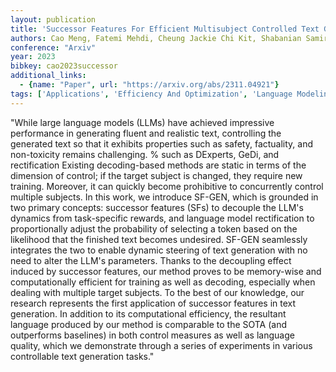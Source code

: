 ```yaml
---
layout: publication
title: 'Successor Features For Efficient Multisubject Controlled Text Generation'
authors: Cao Meng, Fatemi Mehdi, Cheung Jackie Chi Kit, Shabanian Samira
conference: "Arxiv"
year: 2023
bibkey: cao2023successor
additional_links:
  - {name: "Paper", url: "https://arxiv.org/abs/2311.04921"}
tags: ['Applications', 'Efficiency And Optimization', 'Language Modeling', 'Reinforcement Learning', 'Responsible AI', 'Training Techniques']
---
```

"While large language models (LLMs) have achieved impressive performance in generating fluent and realistic text, controlling the generated text so that it exhibits properties such as safety, factuality, and non-toxicity remains challenging. &#37; such as DExperts, GeDi, and rectification Existing decoding-based methods are static in terms of the dimension of control; if the target subject is changed, they require new training. Moreover, it can quickly become prohibitive to concurrently control multiple subjects. In this work, we introduce SF-GEN, which is grounded in two primary concepts: successor features (SFs) to decouple the LLM's dynamics from task-specific rewards, and language model rectification to proportionally adjust the probability of selecting a token based on the likelihood that the finished text becomes undesired. SF-GEN seamlessly integrates the two to enable dynamic steering of text generation with no need to alter the LLM's parameters. Thanks to the decoupling effect induced by successor features, our method proves to be memory-wise and computationally efficient for training as well as decoding, especially when dealing with multiple target subjects. To the best of our knowledge, our research represents the first application of successor features in text generation. In addition to its computational efficiency, the resultant language produced by our method is comparable to the SOTA (and outperforms baselines) in both control measures as well as language quality, which we demonstrate through a series of experiments in various controllable text generation tasks."
